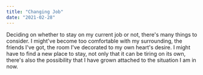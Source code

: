```yaml
---
title: "Changing Job"
date: "2021-02-28"
---
```


Deciding on whether to stay on my current job or not, there's many things to consider. I might've become too comfortable with my surrounding, the friends I've got, the room I've decorated to my own heart's desire. I might have to find a new place to stay, not only that it can be tiring on its own, there's also the possibility that I have grown attached to the situation I am in now. 